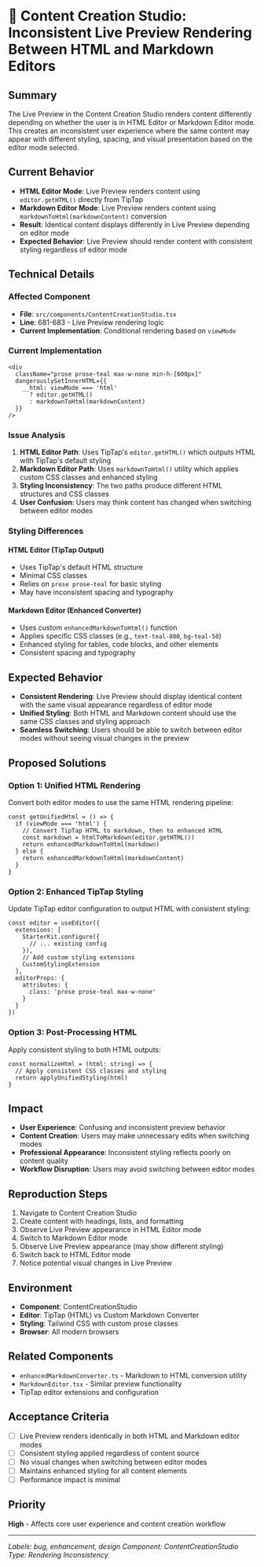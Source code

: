 # 🐛 Content Creation Studio: Inconsistent Live Preview Rendering Between HTML and Markdown Editors

## Summary
The Live Preview in the Content Creation Studio renders content differently depending on whether the user is in HTML Editor or Markdown Editor mode. This creates an inconsistent user experience where the same content may appear with different styling, spacing, and visual presentation based on the editor mode selected.

## Current Behavior
- **HTML Editor Mode**: Live Preview renders content using `editor.getHTML()` directly from TipTap
- **Markdown Editor Mode**: Live Preview renders content using `markdownToHtml(markdownContent)` conversion
- **Result**: Identical content displays differently in Live Preview depending on editor mode
- **Expected Behavior**: Live Preview should render content with consistent styling regardless of editor mode

## Technical Details

### Affected Component
- **File**: `src/components/ContentCreationStudio.tsx`
- **Line**: 681-683 - Live Preview rendering logic
- **Current Implementation**: Conditional rendering based on `viewMode`

### Current Implementation
```tsx
<div 
  className="prose prose-teal max-w-none min-h-[600px]"
  dangerouslySetInnerHTML={{ 
    __html: viewMode === 'html' 
      ? editor.getHTML() 
      : markdownToHtml(markdownContent) 
  }} 
/>
```

### Issue Analysis
1. **HTML Editor Path**: Uses TipTap's `editor.getHTML()` which outputs HTML with TipTap's default styling
2. **Markdown Editor Path**: Uses `markdownToHtml()` utility which applies custom CSS classes and enhanced styling
3. **Styling Inconsistency**: The two paths produce different HTML structures and CSS classes
4. **User Confusion**: Users may think content has changed when switching between editor modes

### Styling Differences

#### HTML Editor (TipTap Output)
- Uses TipTap's default HTML structure
- Minimal CSS classes
- Relies on `prose prose-teal` for basic styling
- May have inconsistent spacing and typography

#### Markdown Editor (Enhanced Converter)
- Uses custom `enhancedMarkdownToHtml()` function
- Applies specific CSS classes (e.g., `text-teal-800`, `bg-teal-50`)
- Enhanced styling for tables, code blocks, and other elements
- Consistent spacing and typography

## Expected Behavior
- **Consistent Rendering**: Live Preview should display identical content with the same visual appearance regardless of editor mode
- **Unified Styling**: Both HTML and Markdown content should use the same CSS classes and styling approach
- **Seamless Switching**: Users should be able to switch between editor modes without seeing visual changes in the preview

## Proposed Solutions

### Option 1: Unified HTML Rendering
Convert both editor modes to use the same HTML rendering pipeline:
```tsx
const getUnifiedHtml = () => {
  if (viewMode === 'html') {
    // Convert TipTap HTML to markdown, then to enhanced HTML
    const markdown = htmlToMarkdown(editor.getHTML())
    return enhancedMarkdownToHtml(markdown)
  } else {
    return enhancedMarkdownToHtml(markdownContent)
  }
}
```

### Option 2: Enhanced TipTap Styling
Update TipTap editor configuration to output HTML with consistent styling:
```tsx
const editor = useEditor({
  extensions: [
    StarterKit.configure({
      // ... existing config
    }),
    // Add custom styling extensions
    CustomStylingExtension
  ],
  editorProps: {
    attributes: {
      class: 'prose prose-teal max-w-none'
    }
  }
})
```

### Option 3: Post-Processing HTML
Apply consistent styling to both HTML outputs:
```tsx
const normalizeHtml = (html: string) => {
  // Apply consistent CSS classes and styling
  return applyUnifiedStyling(html)
}
```

## Impact
- **User Experience**: Confusing and inconsistent preview behavior
- **Content Creation**: Users may make unnecessary edits when switching modes
- **Professional Appearance**: Inconsistent styling reflects poorly on content quality
- **Workflow Disruption**: Users may avoid switching between editor modes

## Reproduction Steps
1. Navigate to Content Creation Studio
2. Create content with headings, lists, and formatting
3. Observe Live Preview appearance in HTML Editor mode
4. Switch to Markdown Editor mode
5. Observe Live Preview appearance (may show different styling)
6. Switch back to HTML Editor mode
7. Notice potential visual changes in Live Preview

## Environment
- **Component**: ContentCreationStudio
- **Editor**: TipTap (HTML) vs Custom Markdown Converter
- **Styling**: Tailwind CSS with custom prose classes
- **Browser**: All modern browsers

## Related Components
- `enhancedMarkdownConverter.ts` - Markdown to HTML conversion utility
- `MarkdownEditor.tsx` - Similar preview functionality
- TipTap editor extensions and configuration

## Acceptance Criteria
- [ ] Live Preview renders identically in both HTML and Markdown editor modes
- [ ] Consistent styling applied regardless of content source
- [ ] No visual changes when switching between editor modes
- [ ] Maintains enhanced styling for all content elements
- [ ] Performance impact is minimal

## Priority
**High** - Affects core user experience and content creation workflow

---
*Labels: bug, enhancement, design*
*Component: ContentCreationStudio*
*Type: Rendering Inconsistency*
